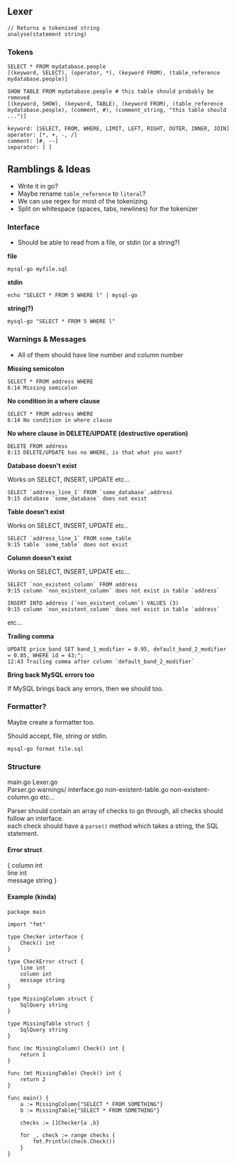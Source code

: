 ## Lexer

```
// Returns a tokenised string
analyse(statement string)
```

### Tokens

```
SELECT * FROM mydatabase.people
[(keyword, SELECT), (operator, *), (keyword FROM), (table_reference mydatabase.people)]

SHOW TABLE FROM mydatabase.people # this table should probably be removed
[(keyword, SHOW), (keyword, TABLE), (keyword FROM), (table_reference mydatabase.people), (comment, #), (comment_string, "this table should ...")]
```

```
keyword: [SELECT, FROM, WHERE, LIMIT, LEFT, RIGHT, OUTER, INNER, JOIN]
operator: [*, +, -, /]
comment: [#, --]
separator: [ ]
```

## Ramblings & Ideas

- Write it in go?
- Maybe rename `table_reference` to `literal`?
- We can use regex for most of the tokenizing.
- Split on whitespace (spaces, tabs, newlines) for the tokenizer

### Interface

- Should be able to read from a file, or stdin (or a string?)

**file**

```
mysql-go myfile.sql
```

**stdin**

```
echo "SELECT * FROM 5 WHERE l" | mysql-go
```

**string(?)**

```
mysql-go "SELECT * FROM 5 WHERE l"
```

### Warnings & Messages

- All of them should have line number and column number

**Missing semicolon**

```
SELECT * FROM address WHERE
6:14 Missing semicolon
```

**No condition in a where clause**

```
SELECT * FROM address WHERE
6:14 No condition in where clause
```

**No where clause in DELETE/UPDATE (destructive operation)**

```
DELETE FROM address
8:13 DELETE/UPDATE has no WHERE, is that what you want?
```

**Database doesn't exist**

Works on SELECT, INSERT, UPDATE etc...

```
SELECT `address_line_1` FROM `some_database`.address
9:15 database `some_database` does not exist
```

**Table doesn't exist**

Works on SELECT, INSERT, UPDATE etc..

```
SELECT `address_line_1` FROM some_table
9:15 table `some_table` does not exist
```

**Column doesn't exist**

Works on SELECT, INSERT, UPDATE etc...

```
SELECT `non_existent_column` FROM address
9:15 column `non_existent_column` does not exist in table `address`
```

```
INSERT INTO address (`non_existent_column`) VALUES (3)
9:15 column `non_existent_column` does not exist in table `address`
```

etc...

**Trailing comma**

```
UPDATE price_band SET band_1_modifier = 0.95, default_band_2_modifier = 0.85, WHERE id = 43;";
12:43 Trailing comma after column `default_band_2_modifier`
```

**Bring back MySQL errors too**

If MySQL brings back any errors, then we should too.

### Formatter?

Maybe create a formatter too.

Should accept, file, string or stdin.

`mysql-go format file.sql`


### Structure

main.go
Lexer.go    
Parser.go
warnings/
  interface.go
  non-existent-table.go
  non-existent-column.go 
  etc...

Parser should contain an array of checks to go through, all checks should follow an interface.  
each check should have a `parse()` method which takes a string, the SQL statement.

#### Error struct   

{
    column int  
    line int    
    message string
}


#### Example (kinda)

```
package main    

import "fmt"

type Checker interface {
    Check() int
}

type CheckError struct {
    line int    
    column int  
    message string
}

type MissingColumn struct {
    SqlQuery string
}

type MissingTable struct {
    SqlQuery string
}

func (mc MissingColumn) Check() int {
    return 1
}

func (mt MissingTable) Check() int {
    return 2
}

func main() {
    a := MissingColumn{"SELECT * FROM SOMETHING"}
    b := MissingTable{"SELECT * FROM SOMETHING"}

    checks := []Checker{a ,b}

    for _, check := range checks {
        fmt.Println(check.Check())
    }
}
```
